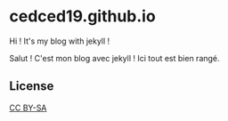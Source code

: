 cedced19.github.io
====
Hi ! It's my blog with jekyll !

Salut ! C'est mon blog avec jekyll !
Ici tout est bien rangé.

## License
[CC BY-SA](http://creativecommons.org/licenses/by-sa/4.0/)
